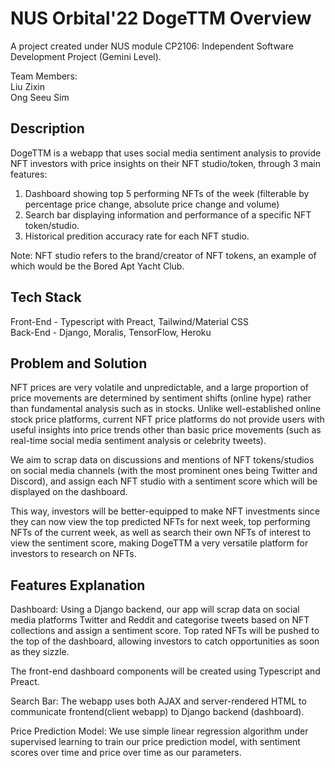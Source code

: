 # NUS Orbital'22 DogeTTM Overview

A project created under NUS module CP2106: Independent Software Development Project (Gemini Level).

Team Members: <br />
Liu Zixin <br />
Ong Seeu Sim

## Description

DogeTTM is a webapp that uses social media sentiment analysis to provide NFT investors with price insights on their NFT studio/token, through 3 main features:
1. Dashboard showing top 5 performing NFTs of the week (filterable by percentage price change, absolute price change and volume)
2. Search bar displaying information and performance of a specific NFT token/studio.
3. Historical predition accuracy rate for each NFT studio.

Note: NFT studio refers to the brand/creator of NFT tokens, an example of which would be the Bored Apt Yacht Club.

## Tech Stack
Front-End - Typescript with Preact, Tailwind/Material CSS <br />
Back-End - Django, Moralis, TensorFlow, Heroku

## Problem and Solution
NFT prices are very volatile and unpredictable, and a large proportion of price movements are determined by sentiment shifts (online hype) rather than fundamental analysis such as in stocks. Unlike well-established online stock price platforms, current NFT price platforms do not provide users with useful insights into price trends other than basic price movements  (such as real-time social media sentiment analysis or celebrity tweets).

We aim to scrap data on discussions and mentions of NFT tokens/studios on social media channels (with the most prominent ones being Twitter and Discord), and assign each NFT studio with a sentiment score which will be displayed on the dashboard.

This way, investors will be better-equipped to make NFT investments since they can now view the top predicted NFTs for next week, top performing NFTs of the current week, as well as search their own NFTs of interest to view the sentiment score, making DogeTTM a very versatile platform for investors to research on NFTs.

## Features Explanation
Dashboard:
Using a Django backend, our app will scrap data on social media platforms Twitter and Reddit and categorise tweets based on NFT collections and assign a sentiment score. Top rated NFTs will be pushed to the top of the dashboard, allowing investors to catch opportunities as soon as they sizzle.

The front-end dashboard components will be created using Typescript and Preact.

Search Bar:
The webapp uses both AJAX and server-rendered HTML to communicate frontend(client webapp) to Django backend (dashboard).

Price Prediction Model:
We use simple linear regression algorithm under supervised learning to train our price prediction model, with sentiment scores over time and price over time as our parameters.
